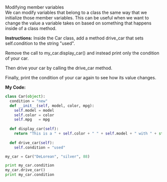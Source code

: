 Modifying member variables<br>
We can modify variables that belong to a class the same way that we initialize those member variables. This can be useful when we want to change the value a variable takes on based on something that happens inside of a class method.

**Instructions:**
Inside the Car class, add a method drive_car that sets self.condition to the string "used".

Remove the call to my_car.display_car() and instead print only the condition of your car.

Then drive your car by calling the drive_car method.

Finally, print the condition of your car again to see how its value changes.

**My Code:**
```python
class Car(object):
  condition = "new"
  def __init__(self, model, color, mpg):
    self.model = model
    self.color = color
    self.mpg   = mpg
  
  def display_car(self):
    return "This is a " + self.color + " " + self.model + " with " + str(self.mpg) + " MPG."
  
  def drive_car(self):
    self.condition = "used"

my_car = Car("DeLorean", "silver", 88)

print my_car.condition
my_car.drive_car()
print my_car.condition
```
